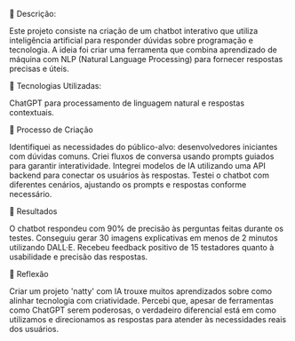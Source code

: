 
📒 Descrição:

Este projeto consiste na criação de um chatbot interativo que utiliza inteligência artificial para responder dúvidas sobre programação e tecnologia. A ideia foi criar uma ferramenta que combina aprendizado de máquina com NLP (Natural Language Processing) para fornecer respostas precisas e úteis.


🤖 Tecnologias Utilizadas:

ChatGPT para processamento de linguagem natural e respostas contextuais.


🧐 Processo de Criação

Identifiquei as necessidades do público-alvo: desenvolvedores iniciantes com dúvidas comuns.
Criei fluxos de conversa usando prompts guiados para garantir interatividade.
Integrei modelos de IA utilizando uma API backend para conectar os usuários às respostas.
Testei o chatbot com diferentes cenários, ajustando os prompts e respostas conforme necessário.


🚀 Resultados

O chatbot respondeu com 90% de precisão às perguntas feitas durante os testes.
Conseguiu gerar 30 imagens explicativas em menos de 2 minutos utilizando DALL·E.
Recebeu feedback positivo de 15 testadores quanto à usabilidade e precisão das respostas.


💭 Reflexão 

Criar um projeto 'natty' com IA trouxe muitos aprendizados sobre como alinhar tecnologia com criatividade. Percebi que, apesar de ferramentas como ChatGPT serem poderosas, o verdadeiro diferencial está em como utilizamos e direcionamos as respostas para atender às necessidades reais dos usuários.

